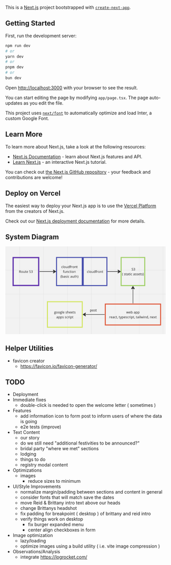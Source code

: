 This is a [Next.js](https://nextjs.org/) project bootstrapped with [`create-next-app`](https://github.com/vercel/next.js/tree/canary/packages/create-next-app).

## Getting Started

First, run the development server:

```bash
npm run dev
# or
yarn dev
# or
pnpm dev
# or
bun dev
```

Open [http://localhost:3000](http://localhost:3000) with your browser to see the result.

You can start editing the page by modifying `app/page.tsx`. The page auto-updates as you edit the file.

This project uses [`next/font`](https://nextjs.org/docs/basic-features/font-optimization) to automatically optimize and load Inter, a custom Google Font.

## Learn More

To learn more about Next.js, take a look at the following resources:

- [Next.js Documentation](https://nextjs.org/docs) - learn about Next.js features and API.
- [Learn Next.js](https://nextjs.org/learn) - an interactive Next.js tutorial.

You can check out [the Next.js GitHub repository](https://github.com/vercel/next.js/) - your feedback and contributions are welcome!

## Deploy on Vercel

The easiest way to deploy your Next.js app is to use the [Vercel Platform](https://vercel.com/new?utm_medium=default-template&filter=next.js&utm_source=create-next-app&utm_campaign=create-next-app-readme) from the creators of Next.js.

Check out our [Next.js deployment documentation](https://nextjs.org/docs/deployment) for more details.

## System Diagram
![alt text](sys_diagram.png)

## Helper Utilities
- favicon creator
    - https://favicon.io/favicon-generator/
    
## TODO
- Deployment 
- Immediate fixes
    - double-click is needed to open the welcome letter ( sometimes ) 
- Features
    - add information icon to form post to inform users of where the data is going
    - e2e tests (improve)
- Text Content
    - our story 
    - do we still need "additional festivities to be announced?" 
    - bridal party "where we met" sections
    - lodging 
    - things to do 
    - registry modal content
- Optimizations
    - images
        - reduce sizes to minimum
- UI/Style Improvements
    - normalize margin/padding between sections and content in general
    - consider fonts that will match save the dates
    - move Reid & Brittany intro text above our heads
    - change Brittanys headshot
    - fix padding for breakpoint ( desktop ) of brittany and reid intro 
    - verify things work on desktop
        - fix burger expanded menu
        - center align checkboxes in form
- Image optimization
    - lazy/loading 
    - optimize images using a build utility ( i.e. vite image compression )
- Observations/Analysis
    - integrate https://logrocket.com/